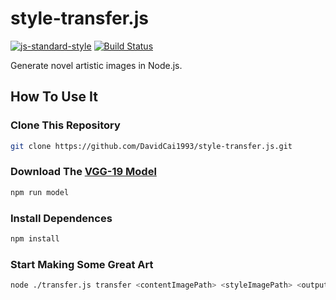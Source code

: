 # style-transfer.js
[![js-standard-style](https://img.shields.io/badge/code%20style-standard-brightgreen.svg)](http://standardjs.com/)
[![Build Status](https://travis-ci.org/DavidCai1993/style-transfer.js.svg?branch=master)](https://travis-ci.org/DavidCai1993/style-transfer.js)

Generate novel artistic images in Node.js.

## How To Use It

### Clone This Repository

```sh
git clone https://github.com/DavidCai1993/style-transfer.js.git
```

### Download The [VGG-19 Model](https://github.com/DavidCai1993/vgg19-tensorflowjs-model)

```sh
npm run model
```

### Install Dependences

```sh
npm install
```

### Start Making Some Great Art

```sh
node ./transfer.js transfer <contentImagePath> <styleImagePath> <outputImagePath>
```
